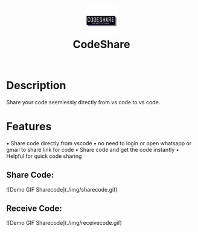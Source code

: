 <div align="center">
      <h1> <img src="https://raw.githubusercontent.com/lsgdefault/CodeShare/main/img/logo.jpeg" width="80px"><br/>CodeShare</h1>
     </div>
<p align="center"> <a href="https://github.com/lsgdefault" target="_blank"><img alt="" src="https://img.shields.io/badge/Website-EA4C89?style=normal&logo=dribbble&logoColor=white" style="vertical-align:center" /></a> <a href="https://twitter.com/default_yt_" target="_blank"><img alt="" src="https://img.shields.io/badge/Twitter-1DA1F2?style=normal&logo=twitter&logoColor=white" style="vertical-align:center" /></a> <a href="https://www.instagram.com/kaivalya_ahir" target="_blank"><img alt="" src="https://img.shields.io/badge/Instagram-E4405F?style=normal&logo=instagram&logoColor=white" style="vertical-align:center" /></a> <a href="https://www.linkedin.com/in/kaivalya-ahir/" target="_blank"><img alt="" src="https://img.shields.io/badge/LinkedIn-0077B5?style=normal&logo=linkedin&logoColor=white" style="vertical-align:center" /></a> </p>

# Description
Share your code seemlessly directly from vs code to vs code.

# Features

  • Share code directly from vscode
  • no need to login or open whatsapp or gmail to share link for code
  • Share code and get the code instantly
  • Helpful for quick code sharing


<h2>Share Code:</h2>
![Demo GIF Sharecode](./img/sharecode.gif)
<h2>Receive Code:</h2>
![Demo GIF Sharecode](./img/receivecode.gif)
